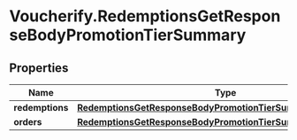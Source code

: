 # Voucherify.RedemptionsGetResponseBodyPromotionTierSummary

## Properties

Name | Type | Description | Notes
------------ | ------------- | ------------- | -------------
**redemptions** | [**RedemptionsGetResponseBodyPromotionTierSummaryRedemptions**](RedemptionsGetResponseBodyPromotionTierSummaryRedemptions.md) |  | [optional] 
**orders** | [**RedemptionsGetResponseBodyPromotionTierSummaryOrders**](RedemptionsGetResponseBodyPromotionTierSummaryOrders.md) |  | [optional] 


